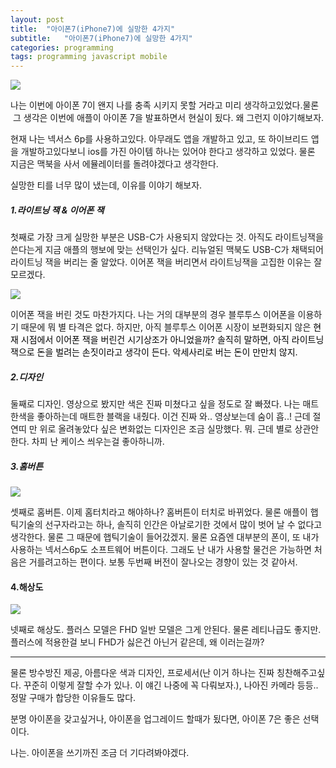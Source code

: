 ```yaml
---
layout: post
title:  "아이폰7(iPhone7)에 실망한 4가지"
subtitle:   "아이폰7(iPhone7)에 실망한 4가지"
categories: programming
tags: programming javascript mobile
---
```


[![](http://postfiles2.naver.net/20161001_65/zooqzqz_1475314041232vNLOc_PNG/iphone.PNG?type=w773)](#) 

나는 이번에 아이폰 7이 왠지 나를 충족 시키지 못할 거라고 미리 생각하고있었다.물론  그 생각은 이번에 애플이 아이폰 7을 발표하면서 현실이 됬다. 왜 그런지 이야기해보자.  

현재 나는 넥서스 6p를 사용하고있다. 아무래도 앱을 개발하고 있고, 또 하이브리드 앱을 개발하고있다보니 ios를 가진 아이템 하나는 있어야 한다고 생각하고 있었다. 물론 지금은 맥북을 사서 에뮬레이터를 돌려야겠다고 생각한다.  

실망한 티를 너무 많이 냈는데, 이유를 이야기 해보자.  

##### 1.라이트닝 잭 & 이어폰 잭

첫째로 가장 크게 실망한 부분은 USB-C가 사용되지 않았다는 것. 아직도 라이트닝잭을 쓴다는게 지금 애플의 행보에 맞는 선택인가 싶다. 리뉴얼된 맥북도 USB-C가 채택되어 라이트닝 잭을 버리는 줄 알았다. 이어폰 잭을 버리면서 라이트닝잭을 고집한 이유는 잘 모르겠다.

[![](http://postfiles14.naver.net/20161001_237/zooqzqz_1475314290529TX0Gk_PNG/lightning.PNG?type=w773)](#)

이어폰 잭을 버린 것도 마찬가지다. 나는 거의 대부분의 경우 블루투스 이어폰을 이용하기 때문에 뭐 별 타격은 없다. 하지만, 아직 블루투스 이어폰 시장이 보편화되지 않은<span class="Apple-converted-space"> </span></span><span style="color: rgb(0, 0, 0);">현재 시점에서 이어폰 잭을 버린건 시기상조가 아니었을까? 솔직히 말하면, 아직 라이트닝 잭으로 돈을 벌려는 손짓이라고 생각이 든다. 악세사리로 버는 돈이 만만치 않지.

##### 2.디자인

둘째로 디자인. 영상으로 봤지만 색은 진짜 미쳤다고 싶을 정도로 잘 빠졌다. 나는 매트한색을 좋아하는데 매트한 블랙을 내줬다. 이건 진짜 와.. 영상보는데 숨이 흡..! 근데 절연띠 만 위로 올려놓았다 싶은 변화없는 디자인은 조금 실망했다. 뭐. 근데 별로 상관안한다. 차피 난 케이스 씌우는걸 좋아하니까.

##### 3.홈버튼

[![](http://postfiles14.naver.net/20161001_285/zooqzqz_1475314310494gUTCb_PNG/hometouch.PNG?type=w773)](#)

셋째로 홈버튼. 이제 홈터치라고 해야하나? 홈버튼이 터치로 바뀌었다. 물론 애플이 햅틱기술의 선구자라고는 하나, 솔직히 인간은 아날로기한 것에서 많이 벗어 날 수 없다고 생각한다. 물론 그 때문에 햅틱기술이 들어갔겠지. 물론 요즘엔 대부분의 폰이, 또 내가 사용하는 넥서스6p도 소프트웨어 버튼이다. 그래도 난 내가 사용할 물건은 가능하면 처음은 거를려고하는 편이다. 보통 두번째 버전이 잘나오는 경향이 있는 것 같아서.

#### 4.해상도

[![](http://postfiles3.naver.net/20161001_162/zooqzqz_1475314332535vXI89_PNG/display.PNG?type=w773)](#)

넷째로 해상도. 플러스 모델은 FHD 일반 모델은 그게 안된다. 물론 레티나급도 좋지만. 플러스에 적용한걸 보니 FHD가 싫은건 아닌거 같은데, 왜 이러는걸까?

---

물론 방수방진 제공, 아름다운 색과 디자인, 프로세서(난 이거 하나는 진짜 칭찬해주고싶다. 꾸준히 이렇게 잘할 수가 있나. 이 얘긴 나중에 꼭 다뤄보자.), 나아진 카메라 등등.. 정말 구매가 합당한 이유들도 많다.

분명 아이폰을 갖고싶거나, 아이폰을 업그레이드 할때가 됬다면, 아이폰 7은 좋은 선택이다.

나는. 아이폰을 쓰기까진 조금 더 기다려봐야겠다.